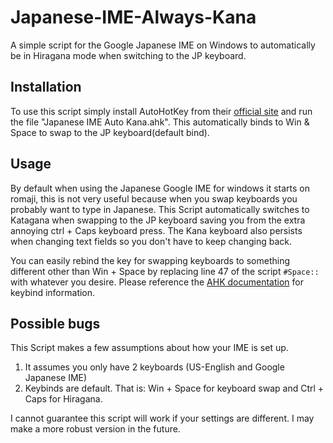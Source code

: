 # Japanese-IME-Always-Kana
A simple script for the Google Japanese IME on Windows to automatically be in Hiragana mode when switching to the JP keyboard.

## Installation
To use this script simply install AutoHotKey from their [official site](https://www.autohotkey.com/) and run the file "Japanese IME Auto Kana.ahk". This automatically binds to Win & Space to swap to the JP keyboard(default bind).

## Usage
By default when using the Japanese Google IME for windows it starts on romaji, this is not very useful because when you swap keyboards you probably want to type in Japanese. This Script automatically switches to Katagana when swapping to the JP keyboard saving you from the extra annoying ctrl + Caps keyboard press. The Kana keyboard also persists when changing text fields so you don't have to keep changing back.

You can easily rebind the key for swapping keyboards to something different other than Win + Space by replacing line 47 of the script `#Space::` with whatever you desire. Please reference the [AHK documentation](https://www.autohotkey.com/docs/Hotkeys.htm) for keybind information.

## Possible bugs
This Script makes a few assumptions about how your IME is set up.
1. It assumes you only have 2 keyboards (US-English and Google Japanese IME)
2. Keybinds are default. That is: Win + Space for keyboard swap and Ctrl + Caps for Hiragana.

I cannot guarantee this script will work if your settings are different. I may make a more robust version in the future.
